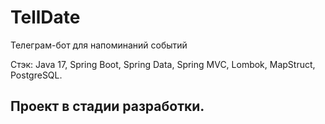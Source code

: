 # TellDate
Телеграм-бот для напоминаний событий

Стэк: Java 17, Spring Boot, Spring Data, Spring MVC, Lombok, MapStruct, PostgreSQL.
## Проект в стадии разработки.
